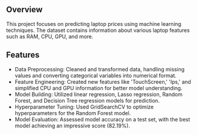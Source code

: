 ## Overview
This project focuses on predicting laptop prices using machine learning techniques. The dataset contains information about various laptop features such as RAM, CPU, GPU, and more.

## Features
 - Data Preprocessing: Cleaned and transformed data, handling missing values and converting categorical variables into numerical format.
 - Feature Engineering: Created new features like 'TouchScreen,' 'Ips,' and simplified CPU and GPU information for better model understanding.
 - Model Building: Utilized linear regression, Lasso regression, Random Forest, and Decision Tree regression models for prediction.
 - Hyperparameter Tuning: Used GridSearchCV to optimize hyperparameters for the Random Forest model.
 - Model Evaluation: Assessed model accuracy on a test set, with the best model achieving an impressive score (82.19%).
